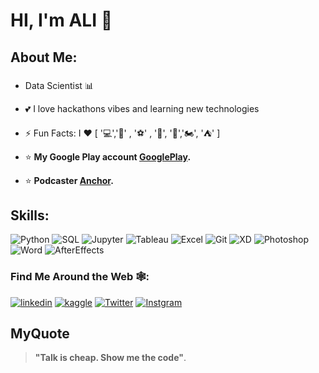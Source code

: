 # HI, I'm ALI 👋

## About Me:
###

* Data Scientist 📊

* 💕 I love hackathons vibes and learning new technologies

* ⚡ Fun Facts: I ❤️ [ '💻','📖' , '⚽' , '🎥', '🤖','🏍️', '⛺' ]

* ⭐️ __My Google Play account [GooglePlay](https://play.google.com/store/apps/developer?id=AM_TEAM).__

* ⭐️ __Podcaster [Anchor](https://anchor.fm/tech-away9).__


## Skills:
![Python](https://img.icons8.com/color/48/000000/python.png)
![SQL](https://img.icons8.com/nolan/48/sql.png)
![Jupyter](https://img.icons8.com/fluency/48/000000/jupyter.png)
![Tableau](https://img.icons8.com/color/48/000000/tableau-software.png)
![Excel](https://img.icons8.com/color/48/000000/microsoft-excel-2019--v1.png)
![Git](https://img.icons8.com/color/48/000000/git.png)
![XD](https://img.icons8.com/color/48/000000/adobe-xd.png)
![Photoshop](https://img.icons8.com/fluent/48/000000/adobe-photoshop.png)
![Word](https://img.icons8.com/color/48/000000/office-365.png)
![AfterEffects](https://img.icons8.com/fluent/48/000000/adobe-after-effects.png)



### Find Me Around the Web 🕸️:

[![linkedin](https://cdn.icon-icons.com/icons2/99/PNG/48/linkedin_socialnetwork_17441.png)](https://www.linkedin.com/in/ali-gad-6070a41a1/)
[![kaggle](https://cdn.icon-icons.com/icons2/2699/PNG/48/kaggle_logo_icon_168473.png)](https://www.kaggle.com/aligad)
[![Twitter](https://cdn.icon-icons.com/icons2/99/PNG/48/twitter_socialnetwork_17445.png)](https://twitter.com/aligad204)
[![Instgram](https://cdn.icon-icons.com/icons2/1584/PNG/48/3721672-instagram_108066.png)](https://www.instagram.com/iamaligad/?fbclid=IwAR2uwXoDo9eOsT2PW58Xbdm53gDvcyAfQbKg7bV_MGe3cwBVsq1BoCmrVTc)


## MyQuote
> __"Talk is cheap. Show me the code"__.

